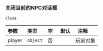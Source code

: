 ### 关闭当前的NPC对话框
`close`

| 参数   | 类型     | 空   | 默认 | 注释     |
| :----- | :------- | :--- | ---- | -------- |
| player | `object` | 否   |      | 玩家对象 |

